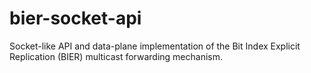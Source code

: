 # bier-socket-api
Socket-like API and data-plane implementation of the Bit Index Explicit Replication (BIER) multicast forwarding mechanism. 
